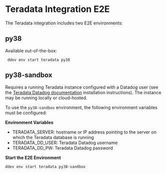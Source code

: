 # Teradata Integration E2E

The Teradata integration includes two E2E environments:

## py38
Available out-of-the-box:
    
` ddev env start teradata py38` 

## py38-sandbox
Requires a running Teradata instance configured with a Datadog user (see the [Teradata Datadog documentation](https://github.com/DataDog/integrations-core/blob/master/check/datadog_checks/teradata/README.md) installation instructions). The instance may be running locally or cloud-hosted. 

To use the `py38-sandbox` environment, the following environment variables must be configured:

**Environment Variables**

* TERADATA_SERVER: hostname or IP address pointing to the server on which the Teradata database is running
* TERADATA_DD_USER: Teradata Datadog username
* TERADATA_DD_PW: Teradata Datadog password 

**Start the E2E Environment**

`ddev env start teradata py38-sandbox`